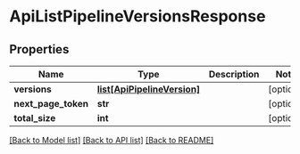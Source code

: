 # ApiListPipelineVersionsResponse

## Properties
Name | Type | Description | Notes
------------ | ------------- | ------------- | -------------
**versions** | [**list[ApiPipelineVersion]**](ApiPipelineVersion.md) |  | [optional] 
**next_page_token** | **str** |  | [optional] 
**total_size** | **int** |  | [optional] 

[[Back to Model list]](../README.md#documentation-for-models) [[Back to API list]](../README.md#documentation-for-api-endpoints) [[Back to README]](../README.md)



